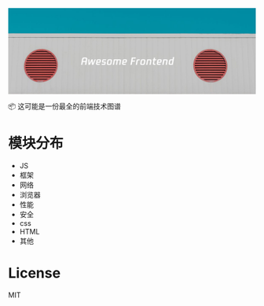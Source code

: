 <img align="center" src='./awesome-frontend.jpg' />

📦 这可能是一份最全的前端技术图谱

# 模块分布

- JS
- 框架
- 网络
- 浏览器
- 性能
- 安全
- css
- HTML
- 其他

# License
MIT

